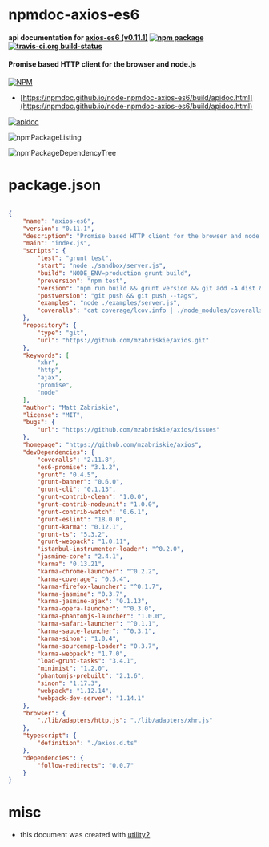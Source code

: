 # npmdoc-axios-es6

#### api documentation for  [axios-es6 (v0.11.1)](https://github.com/mzabriskie/axios)  [![npm package](https://img.shields.io/npm/v/npmdoc-axios-es6.svg?style=flat-square)](https://www.npmjs.org/package/npmdoc-axios-es6) [![travis-ci.org build-status](https://api.travis-ci.org/npmdoc/node-npmdoc-axios-es6.svg)](https://travis-ci.org/npmdoc/node-npmdoc-axios-es6)

#### Promise based HTTP client for the browser and node.js

[![NPM](https://nodei.co/npm/axios-es6.png?downloads=true&downloadRank=true&stars=true)](https://www.npmjs.com/package/axios-es6)

- [https://npmdoc.github.io/node-npmdoc-axios-es6/build/apidoc.html](https://npmdoc.github.io/node-npmdoc-axios-es6/build/apidoc.html)

[![apidoc](https://npmdoc.github.io/node-npmdoc-axios-es6/build/screenCapture.buildCi.browser.%252Ftmp%252Fbuild%252Fapidoc.html.png)](https://npmdoc.github.io/node-npmdoc-axios-es6/build/apidoc.html)

![npmPackageListing](https://npmdoc.github.io/node-npmdoc-axios-es6/build/screenCapture.npmPackageListing.svg)

![npmPackageDependencyTree](https://npmdoc.github.io/node-npmdoc-axios-es6/build/screenCapture.npmPackageDependencyTree.svg)



# package.json

```json

{
    "name": "axios-es6",
    "version": "0.11.1",
    "description": "Promise based HTTP client for the browser and node.js",
    "main": "index.js",
    "scripts": {
        "test": "grunt test",
        "start": "node ./sandbox/server.js",
        "build": "NODE_ENV=production grunt build",
        "preversion": "npm test",
        "version": "npm run build && grunt version && git add -A dist && git add CHANGELOG.md bower.json package.json",
        "postversion": "git push && git push --tags",
        "examples": "node ./examples/server.js",
        "coveralls": "cat coverage/lcov.info | ./node_modules/coveralls/bin/coveralls.js"
    },
    "repository": {
        "type": "git",
        "url": "https://github.com/mzabriskie/axios.git"
    },
    "keywords": [
        "xhr",
        "http",
        "ajax",
        "promise",
        "node"
    ],
    "author": "Matt Zabriskie",
    "license": "MIT",
    "bugs": {
        "url": "https://github.com/mzabriskie/axios/issues"
    },
    "homepage": "https://github.com/mzabriskie/axios",
    "devDependencies": {
        "coveralls": "2.11.8",
        "es6-promise": "3.1.2",
        "grunt": "0.4.5",
        "grunt-banner": "0.6.0",
        "grunt-cli": "0.1.13",
        "grunt-contrib-clean": "1.0.0",
        "grunt-contrib-nodeunit": "1.0.0",
        "grunt-contrib-watch": "0.6.1",
        "grunt-eslint": "18.0.0",
        "grunt-karma": "0.12.1",
        "grunt-ts": "5.3.2",
        "grunt-webpack": "1.0.11",
        "istanbul-instrumenter-loader": "^0.2.0",
        "jasmine-core": "2.4.1",
        "karma": "0.13.21",
        "karma-chrome-launcher": "^0.2.2",
        "karma-coverage": "0.5.4",
        "karma-firefox-launcher": "^0.1.7",
        "karma-jasmine": "0.3.7",
        "karma-jasmine-ajax": "0.1.13",
        "karma-opera-launcher": "^0.3.0",
        "karma-phantomjs-launcher": "1.0.0",
        "karma-safari-launcher": "^0.1.1",
        "karma-sauce-launcher": "^0.3.1",
        "karma-sinon": "1.0.4",
        "karma-sourcemap-loader": "0.3.7",
        "karma-webpack": "1.7.0",
        "load-grunt-tasks": "3.4.1",
        "minimist": "1.2.0",
        "phantomjs-prebuilt": "2.1.6",
        "sinon": "1.17.3",
        "webpack": "1.12.14",
        "webpack-dev-server": "1.14.1"
    },
    "browser": {
        "./lib/adapters/http.js": "./lib/adapters/xhr.js"
    },
    "typescript": {
        "definition": "./axios.d.ts"
    },
    "dependencies": {
        "follow-redirects": "0.0.7"
    }
}
```



# misc
- this document was created with [utility2](https://github.com/kaizhu256/node-utility2)
